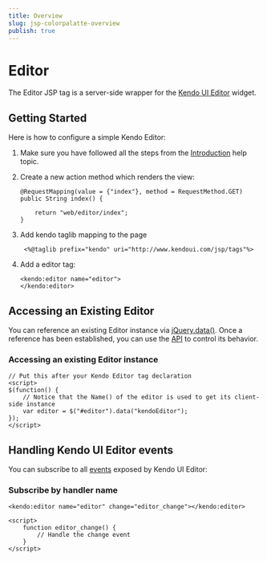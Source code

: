 ```yaml
---
title: Overview
slug: jsp-colorpalatte-overview
publish: true
---
```


# Editor

The Editor JSP tag is a server-side wrapper for the [Kendo UI Editor](/api/web/editor) widget.

## Getting Started

Here is how to configure a simple Kendo Editor:

1.  Make sure you have followed all the steps from the [Introduction](/getting-started/using-kendo-with/jsp/introduction) help topic.

2.  Create a new action method which renders the view:

        @RequestMapping(value = {"index"}, method = RequestMethod.GET)
        public String index() {

            return "web/editor/index";
        }

3. Add kendo taglib mapping to the page

        <%@taglib prefix="kendo" uri="http://www.kendoui.com/jsp/tags"%>

4.  Add a editor tag:

        <kendo:editor name="editor">
        </kendo:editor>

## Accessing an Existing Editor

You can reference an existing Editor instance via [jQuery.data()](http://api.jquery.com/jQuery.data/).
Once a reference has been established, you can use the [API](/api/web/editor#methods) to control its behavior.

### Accessing an existing Editor instance

    // Put this after your Kendo Editor tag declaration
    <script>
    $(function() {
        // Notice that the Name() of the editor is used to get its client-side instance
        var editor = $("#editor").data("kendoEditor");
    });
    </script>

## Handling Kendo UI Editor events

You can subscribe to all [events](/api/web/editor#events) exposed by Kendo UI Editor:

### Subscribe by handler name

    <kendo:editor name="editor" change="editor_change"></kendo:editor>

    <script>
        function editor_change() {
            // Handle the change event
        }
    </script>
